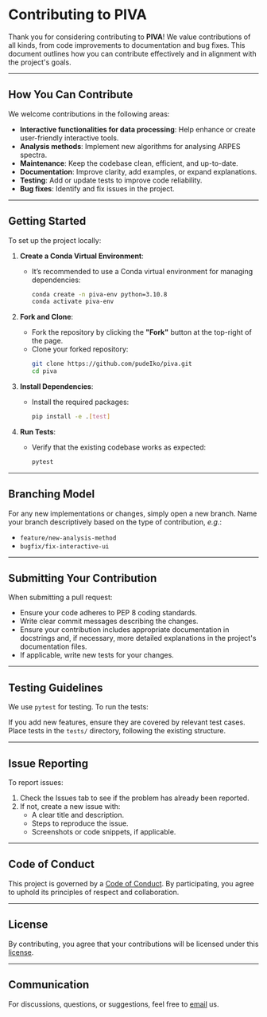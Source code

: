 # Contributing to PIVA

Thank you for considering contributing to **PIVA**! We value contributions of 
all kinds, from code improvements to documentation and bug fixes. This 
document outlines how you can contribute effectively and in alignment with the 
project's goals.

---

## How You Can Contribute

We welcome contributions in the following areas:
- **Interactive functionalities for data processing**: Help enhance or create 
user-friendly interactive tools.
- **Analysis methods**: Implement new algorithms for analysing ARPES spectra.
- **Maintenance**: Keep the codebase clean, efficient, and up-to-date.
- **Documentation**: Improve clarity, add examples, or expand explanations.
- **Testing**: Add or update tests to improve code reliability.
- **Bug fixes**: Identify and fix issues in the project.

---

## Getting Started

To set up the project locally:

1. **Create a Conda Virtual Environment**:
   - It’s recommended to use a Conda virtual environment for managing 
   dependencies:
     ```bash
     conda create -n piva-env python=3.10.8
     conda activate piva-env
     ```

2. **Fork and Clone**:
   - Fork the repository by clicking the **"Fork"** button at the top-right of 
   the page.
   - Clone your forked repository:
     ```bash
     git clone https://github.com/pudeIko/piva.git
     cd piva
     ```

3. **Install Dependencies**:
   - Install the required packages:
     ```bash
     pip install -e .[test]
     ```

4. **Run Tests**:
   - Verify that the existing codebase works as expected:
     ```bash
     pytest
     ```

---

## Branching Model

For any new implementations or changes, simply open a new branch. Name your 
branch descriptively based on the type of contribution, *e.g.*:

- `feature/new-analysis-method`
- `bugfix/fix-interactive-ui`

---

## Submitting Your Contribution

When submitting a pull request:

- Ensure your code adheres to PEP 8 coding standards.
- Write clear commit messages describing the changes.
- Ensure your contribution includes appropriate documentation in 
docstrings and, if necessary, more detailed explanations in the project's 
documentation files.
- If applicable, write new tests for your changes.

---

## Testing Guidelines

We use `pytest` for testing. To run the tests:

If you add new features, ensure they are covered by relevant test cases. 
Place tests in the `tests/` directory, following the existing structure.

---

## Issue Reporting

To report issues:

1. Check the Issues tab to see if the problem has already been reported.
2. If not, create a new issue with:
   - A clear title and description.
   - Steps to reproduce the issue.
   - Screenshots or code snippets, if applicable.

---

## Code of Conduct

This project is governed by a [Code of Conduct](CODE_OF_CONDUCT.md). By 
participating, you agree to uphold its principles of respect and collaboration.

---

## License

By contributing, you agree that your contributions will be licensed under this 
[license](LICENSE).

---

## Communication

For discussions, questions, or suggestions, feel free to 
[email](mailto:piva-project@proton.me) us.


